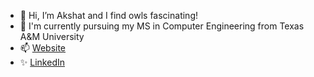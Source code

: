 - 👋 Hi, I’m Akshat and I find owls fascinating!
- 📖 I'm currently pursuing my MS in Computer Engineering from Texas A&M University
- 📫 <a href="https://www.akshatpandey.net">Website</a>            
- ✨ <a href="https://www.linkedin.com/in/akshat-pandey-011b811a2/">LinkedIn</a>

<!---
akshatowl/akshatowl is a ✨ special ✨ repository because its `README.md` (this file) appears on your GitHub profile.
You can click the Preview link to take a look at your changes.
--->
